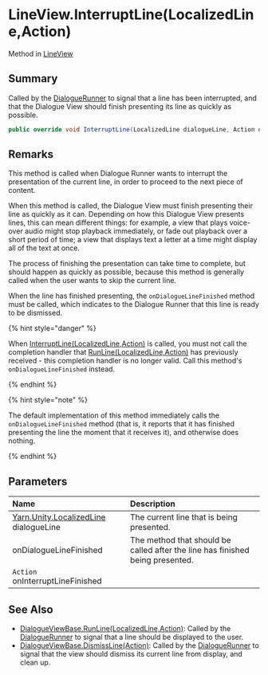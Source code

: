 # LineView.InterruptLine(LocalizedLine,Action)

Method in [LineView](/docs/api/csharp/yarn.unity.legacy.lineview.md)

## Summary


Called by the  <a href="yarn.unity.dialoguerunner.md">DialogueRunner</a>  to signal that a line has
been interrupted, and that the Dialogue View should finish
presenting its line as quickly as possible.


```csharp
public override void InterruptLine(LocalizedLine dialogueLine, Action onInterruptLineFinished)
```

## Remarks

<p>
This method is called when Dialogue Runner wants to interrupt the
presentation of the current line, in order to proceed to the next
piece of content.
</p> <p>
When this method is called, the Dialogue View must finish presenting
their line as quickly as it can. Depending on how this Dialogue View
presents lines, this can mean different things: for example, a view
that plays voice-over audio might stop playback immediately, or fade
out playback over a short period of time; a view that displays text
a letter at a time might display all of the text at once.
</p> <p>
The process of finishing the presentation can take time to complete,
but should happen as quickly as possible, because this method is
generally called when the user wants to skip the current line.
</p> <p>
When the line has finished presenting, the <code>onDialogueLineFinished</code> method must be called, which
indicates to the Dialogue Runner that this line is ready to be
dismissed.
</p> <p>
{% hint style="danger" %}

When <a href="yarn.unity.legacy.dialogueviewbase.interruptline.md">InterruptLine(LocalizedLine,Action)</a> is called, you must not call the
completion handler that <a href="yarn.unity.legacy.dialogueviewbase.runline.md">RunLine(LocalizedLine,Action)</a> has previously
received - this completion handler is no longer valid. Call this method's <code>onDialogueLineFinished</code> instead.

{% endhint %}
</p> <p>
{% hint style="note" %}

The default implementation of this method immediately calls the
<code>onDialogueLineFinished</code> method (that is, it
reports that it has finished presenting the line the moment that it
receives it), and otherwise does nothing.

{% endhint %}
</p>

## Parameters

|Name|Description|
|:---|:---|
|[Yarn.Unity.LocalizedLine](/docs/api/csharp/yarn.unity.localizedline.md) dialogueLine|The current line that is being presented.|
| onDialogueLineFinished|The method that should be called after the line has finished being presented.|
|`Action` onInterruptLineFinished||

## See Also

* [DialogueViewBase.RunLine\(LocalizedLine,Action\)](/docs/api/csharp/yarn.unity.legacy.dialogueviewbase.runline.md): Called by the  <a href="yarn.unity.dialoguerunner.md">DialogueRunner</a>  to signal that a line should be displayed to the user.
* [DialogueViewBase.DismissLine\(Action\)](/docs/api/csharp/yarn.unity.legacy.dialogueviewbase.dismissline.md): Called by the  <a href="yarn.unity.dialoguerunner.md">DialogueRunner</a>  to signal that the view should dismiss its current line from display, and clean up.

